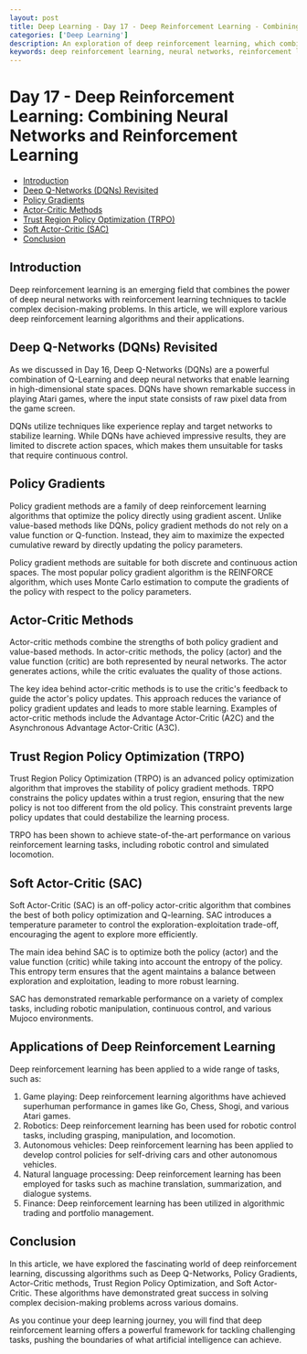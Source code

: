 ```yaml
---
layout: post
title: Deep Learning - Day 17 - Deep Reinforcement Learning - Combining Neural Networks and Reinforcement Learning
categories: ['Deep Learning']
description: An exploration of deep reinforcement learning, which combines the power of neural networks and reinforcement learning to tackle complex tasks.
keywords: deep reinforcement learning, neural networks, reinforcement learning, deep q-networks, policy gradients, actor-critic, trust region policy optimization, soft actor-critic
---
```

# Day 17 - Deep Reinforcement Learning: Combining Neural Networks and Reinforcement Learning

- [Introduction](#introduction)
- [Deep Q-Networks (DQNs) Revisited](#deep-q-networks-dqns-revisited)
- [Policy Gradients](#policy-gradients)
- [Actor-Critic Methods](#actor-critic-methods)
- [Trust Region Policy Optimization (TRPO)](#trust-region-policy-optimization-trpo)
- [Soft Actor-Critic (SAC)](#soft-actor-critic-sac)
- [Conclusion](#conclusion)

## Introduction

Deep reinforcement learning is an emerging field that combines the power of deep neural networks with reinforcement learning techniques to tackle complex decision-making problems. In this article, we will explore various deep reinforcement learning algorithms and their applications.

## Deep Q-Networks (DQNs) Revisited

As we discussed in Day 16, Deep Q-Networks (DQNs) are a powerful combination of Q-Learning and deep neural networks that enable learning in high-dimensional state spaces. DQNs have shown remarkable success in playing Atari games, where the input state consists of raw pixel data from the game screen.

DQNs utilize techniques like experience replay and target networks to stabilize learning. While DQNs have achieved impressive results, they are limited to discrete action spaces, which makes them unsuitable for tasks that require continuous control.

## Policy Gradients

Policy gradient methods are a family of deep reinforcement learning algorithms that optimize the policy directly using gradient ascent. Unlike value-based methods like DQNs, policy gradient methods do not rely on a value function or Q-function. Instead, they aim to maximize the expected cumulative reward by directly updating the policy parameters.

Policy gradient methods are suitable for both discrete and continuous action spaces. The most popular policy gradient algorithm is the REINFORCE algorithm, which uses Monte Carlo estimation to compute the gradients of the policy with respect to the policy parameters.

## Actor-Critic Methods

Actor-critic methods combine the strengths of both policy gradient and value-based methods. In actor-critic methods, the policy (actor) and the value function (critic) are both represented by neural networks. The actor generates actions, while the critic evaluates the quality of those actions.

The key idea behind actor-critic methods is to use the critic's feedback to guide the actor's policy updates. This approach reduces the variance of policy gradient updates and leads to more stable learning. Examples of actor-critic methods include the Advantage Actor-Critic (A2C) and the Asynchronous Advantage Actor-Critic (A3C).

## Trust Region Policy Optimization (TRPO)

Trust Region Policy Optimization (TRPO) is an advanced policy optimization algorithm that improves the stability of policy gradient methods. TRPO constrains the policy updates within a trust region, ensuring that the new policy is not too different from the old policy. This constraint prevents large policy updates that could destabilize the learning process.

TRPO has been shown to achieve state-of-the-art performance on various reinforcement learning tasks, including robotic control and simulated locomotion.

## Soft Actor-Critic (SAC)

Soft Actor-Critic (SAC) is an off-policy actor-critic algorithm that combines the best of both policy optimization and Q-learning. SAC introduces a temperature parameter to control the exploration-exploitation trade-off, encouraging the agent to explore more efficiently.

The main idea behind SAC is to optimize both the policy (actor) and the value function (critic) while taking into account the entropy of the policy. This entropy term ensures that the agent maintains a balance between exploration and exploitation, leading to more robust learning.

SAC has demonstrated remarkable performance on a variety of complex tasks, including robotic manipulation, continuous control, and various Mujoco environments.

## Applications of Deep Reinforcement Learning

Deep reinforcement learning has been applied to a wide range of tasks, such as:

1. Game playing: Deep reinforcement learning algorithms have achieved superhuman performance in games like Go, Chess, Shogi, and various Atari games.
2. Robotics: Deep reinforcement learning has been used for robotic control tasks, including grasping, manipulation, and locomotion.
3. Autonomous vehicles: Deep reinforcement learning has been applied to develop control policies for self-driving cars and other autonomous vehicles.
4. Natural language processing: Deep reinforcement learning has been employed for tasks such as machine translation, summarization, and dialogue systems.
5. Finance: Deep reinforcement learning has been utilized in algorithmic trading and portfolio management.

## Conclusion

In this article, we have explored the fascinating world of deep reinforcement learning, discussing algorithms such as Deep Q-Networks, Policy Gradients, Actor-Critic methods, Trust Region Policy Optimization, and Soft Actor-Critic. These algorithms have demonstrated great success in solving complex decision-making problems across various domains.

As you continue your deep learning journey, you will find that deep reinforcement learning offers a powerful framework for tackling challenging tasks, pushing the boundaries of what artificial intelligence can achieve.
